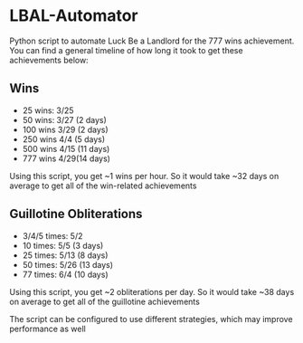 # LBAL-Automator
Python script to automate Luck Be a Landlord for the 777 wins achievement.
You can find a general timeline of how long it took to get these achievements below:

Wins
---------------

* 25 wins: 3/25
* 50 wins: 3/27 (2 days)
* 100 wins 3/29 (2 days)
* 250 wins 4/4 (5 days)
* 500 wins 4/15 (11 days)
* 777 wins 4/29(14 days)

Using this script, you get ~1 wins per hour. So it would take ~32 days on average to get all of the win-related achievements


Guillotine Obliterations
---------------
* 3/4/5 times: 5/2 
* 10 times: 5/5 (3 days)
* 25 times: 5/13 (8 days)
* 50 times: 5/26 (13 days)
* 77 times: 6/4 (10 days)

Using this script, you get ~2 obliterations per day. So it would take ~38 days on average to get all of the guillotine achievements

The script can be configured to use different strategies, which may improve performance as well

